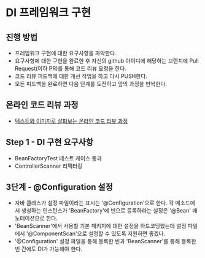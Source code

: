 # DI 프레임워크 구현
## 진행 방법
* 프레임워크 구현에 대한 요구사항을 파악한다.
* 요구사항에 대한 구현을 완료한 후 자신의 github 아이디에 해당하는 브랜치에 Pull Request(이하 PR)를 통해 코드 리뷰 요청을 한다.
* 코드 리뷰 피드백에 대한 개선 작업을 하고 다시 PUSH한다.
* 모든 피드백을 완료하면 다음 단계를 도전하고 앞의 과정을 반복한다.

## 온라인 코드 리뷰 과정
* [텍스트와 이미지로 살펴보는 온라인 코드 리뷰 과정](https://github.com/next-step/nextstep-docs/tree/master/codereview)

## Step 1 - DI 구현 요구사항
- BeanFactoryTest 테스트 케이스 통과
- ControllerScanner 리팩터링

## 3단계 - @Configuration 설정

- 자바 클래스가 설정 파일이라는 표시는 '@Configuration'으로 한다. 각 메소드에서 생성하는 인스턴스가 'BeanFactory'에 빈으로 등록하라는 설정은 '@Bean' 애노테이션으로 한다.
- 'BeanScanner'에서 사용할 기본 패키지에 대한 설정을 하드코딩했는데 설정 파일에서 '@ComponentScan'으로 설정할 수 있도록 지원하면 좋겠다.
- '@Configuration' 설정 파일을 통해 등록한 빈과 'BeanScanner'를 통해 등록한 빈 간에도 DI가 가능해야 한다.
